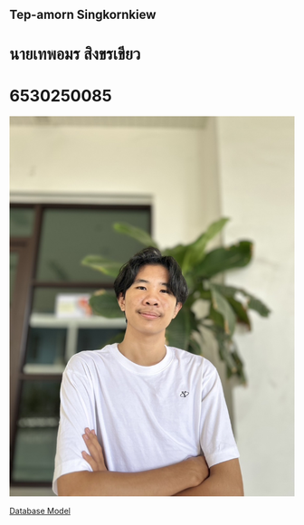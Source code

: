 ## Tep-amorn Singkornkiew
# นายเทพอมร สิงขรเขียว
# 6530250085
![Alt text](IMG_0683.jpeg)

[Database Model](database-model.md)
